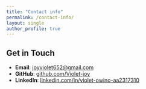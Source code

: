 ```yaml
---
title: "Contact info"
permalink: /contact-info/
layout: single
author_profile: true
---
```


## Get in Touch

- **Email**: [joyviolet652@gmail.com](mailto:joyviolet652@gmail.com)  
- **GitHub**: [github.com/Violet-joy](https://github.com/Violet-joy)  
- **LinkedIn**: [linkedin.com/in/violet-owino-aa2317310](https://linkedin.com/in/violet-owino-aa2317310)
